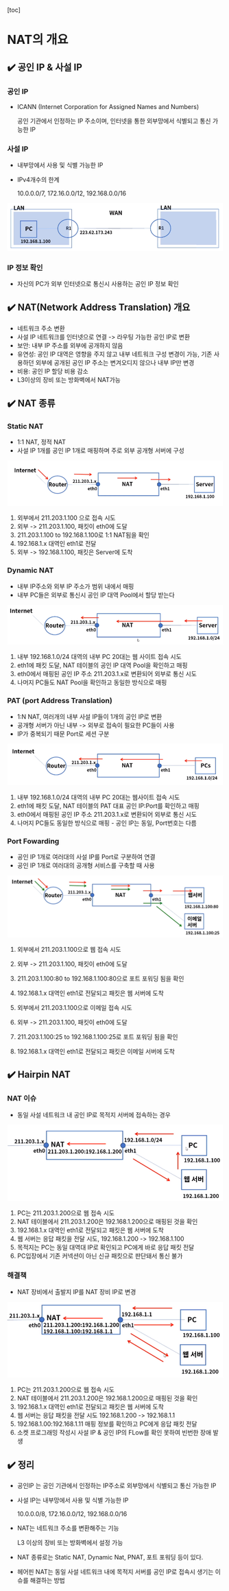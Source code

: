 [toc]

# NAT의 개요

## :heavy_check_mark: 공인 IP & 사설 IP

### 공인 IP

- ICANN (Internet Corporation for Assigned Names and Numbers)

  공인 기관에서 인정하는 IP 주소이며, 인터넷을 통한 외부망에서 식별되고 통신 가능한 IP 



### 사설 IP

- 내부망에서 사용 및 식별 가능한 IP

- IPv4개수의 한계

  10.0.0.0/7, 172.16.0.0/12, 192.168.0.0/16

![image-20210402182426709](assets/image-20210402182426709.png)



### IP 정보 확인

- 자신의 PC가 외부 인터넷으로 통신시 사용하는 공인 IP 정보 확인






## :heavy_check_mark: NAT(Network Address Translation) 개요

- 네트워크 주소 변환
- 사설 IP 네트워크를 인터넷으로 연결 -> 라우팅 가능한 공인 IP로 변환
- 보안: 내부 IP 주소를 외부에 공개하지 않음
- 유연성: 공인 IP 대역은 영향을 주지 않고 내부 네트워크 구성 변경이 가능, 기존 사용하던 외부에 공개된 공인 IP 주소는 변겨오디지 않으나 내부 IP만 변경
- 비용: 공인 IP 할당 비용 감소
- L3이상의 장비 또는 방화벽에서 NAT가능






## :heavy_check_mark: NAT 종류

### Static NAT

- 1:1 NAT, 정적 NAT
- 사설 IP 1개를 공인 IP 1개로 매핑하며 주로 외부 공개형 서버에 구성

![image-20210402182849406](assets/image-20210402182849406.png)

1. 외부에서 211.203.1.100 으로 접속 시도
2. 외부 -> 211.203.1.100, 패킷이 eth0에 도달
3. 211.203.1.100 to 192.168.1.100로 1:1 NAT됨을 확인
4. 192.168.1.x 대역인 eth1로 전달
5. 외부 -> 192.168.1.100, 패킷은 Server에 도착



### Dynamic NAT

- 내부 IP주소와 외부 IP 주소가 범위 내에서 매핑
- 내부 PC들은 외부로 통신시 공인 IP 대역 Pool에서 할당 받는다

![image-20210402183040932](assets/image-20210402183040932.png)

1. 내부 192.168.1.0/24 대역의 내부 PC 20대는 웹 사이트 접속 시도
2. eth1에 패킷 도달, NAT 테이블의 공인 IP 대역 Pool을 확인하고 매핑
3. eth0에서 매핑된 공인 IP 주소 211.203.1.x로 변환되어 외부로 통신 시도
4. 나머지 PC들도 NAT Pool을 확인하고 동일한 방식으로 매핑





### PAT (port Address Translation)

- 1:N NAT, 여러개의 내부 사설 IP들이 1개의 공인 IP로 변환
- 공개형 서버가 아닌 내부 -> 외부로 접속이 필요한 PC들이 사용
- IP가 중복되기 때문 Port로 세션 구분

![image-20210402183344339](assets/image-20210402183344339.png)

1. 내부 192.168.1.0/24 대역의 내부 PC 20대는 웹사이트 접속 시도
2. eth1에 패킷 도달, NAT 테이블의 PAT 대표 공인 IP:Port를 확인하고 매핑
3. eth0에서 매핑된 공인 IP 주소 211.203.1.x로 변환되어 외부로 통신 시도
4. 나머지 PC들도 동일한 방식으로 매핑 - 공인 IP는 동일, Port번호는 다름



### Port Fowarding

- 공인 IP 1개로 여러대의 사설 IP를 Port로 구분하여 연결
- 공인 IP 1개로 여러대의 공개형 서비스를 구축할 때 사용

![image-20210402183849629](assets/image-20210402183849629.png)

1. 외부에서 211.203.1.100으로 웹 접속 시도
2. 외부 -> 211.203.1.100, 패킷이 eth0에 도달
3. 211.203.1.100:80 to 192.168.1.100:80으로 포트 포워딩 됨을 확인
4. 192.168.1.x 대역인 eth1로 전달되고 패킷은 웹 서버에 도착



5. 외부에서 211.203.1.100으로 이메일 접속 시도
6. 외부 -> 211.203.1.100, 패킷이 eth0에 도달
7. 211.203.1.100:25 to 192.168.1.100:25로 포트 포워딩 됨을 확인
8. 192.168.1.x 대역인 eth1로 전달되고 패킷은 이메일 서버에 도착




## :heavy_check_mark: Hairpin NAT

### NAT 이슈

- 동일 사설 네트워크 내 공인 IP로 목적지 서버에 접속하는 경우

![image-20210402184054860](assets/image-20210402184054860.png)

1. PC는 211.203.1.200으로 웹 접속 시도
2. NAT 테이블에서 211.203.1.200은 192.168.1.200으로 매핑된 것을 확인
3. 192.168.1.x 대역인 eth1로 전달되고 패킷은 웹 서버에 도착
4. 웹 서버는 응답 패킷을 전달 시도, 192.168.1.200 -> 192.168.1.100
5. 목적지는 PC는 동일 대역대 IP로 확인되고 PC에게 바로 응답 패킷 전달
6. PC입장에서 기존 커넥션이 아닌 신규 패킷으로 판단돼서 통신 불가



### 해결책

- NAT 장비에서 출발지 IP를 NAT 장비 IP로 변경

![image-20210402184309291](assets/image-20210402184309291.png)

1. PC는 211.203.1.200으로 웹 접속 시도
2. NAT 테이블에서 211.203.1.200은 192.168.1.200으로 매핑된 것을 확인
3. 192.168.1.x 대역인 eth1로 전달되고 패킷은 웹 서버에 도착
4. 웹 서버는 응답 패킷을 전달 시도 192.168.1.200 -> 192.168.1.1
5. 192.168.1.00:192.168.1.11 매핑 정보를 확인하고 PC에게 응답 패킷 전달
6. 소켓 프로그래밍 작성시 사설 IP & 공인 IP의 FLow를 확인 못하여 빈번한 장애 발생






## :heavy_check_mark: 정리

- 공인IP 는 공인 기관에서 인정하는 IP주소로 외부망에서 식별되고 통신 가능한 IP

- 사설 IP는 내부망에서 사용 및 식별 가능한 IP

  10.0.0.0/8, 172.16.0.0/12, 192.168.0.0/16

- NAT는 네트워크 주소를 변환해주는 기능

  L3 이상의 장비 또는 방화벽에서 설정 가능

- NAT 종류로는 Static NAT, Dynamic Nat, PNAT, 포트 포워딩 등이 있다.

- 헤어핀 NAT는 동일 사설 네트워크 내에 목적지 서버를 공인 IP로 접속시 생기는 이슈를 해결하는 방법



